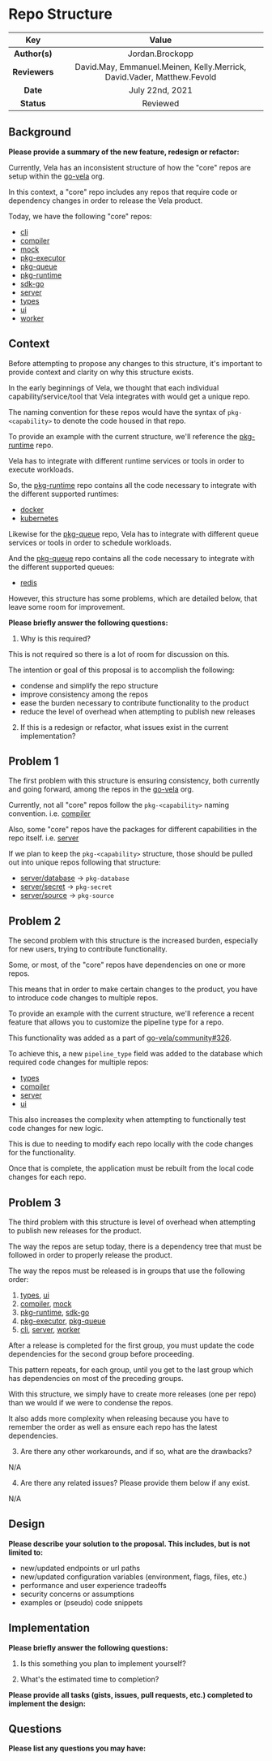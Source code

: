 # Repo Structure

<!--
The name of this markdown file should:

1. Short and contain no more then 30 characters

2. Contain the date of submission in MM-DD format

3. Clearly state what the proposal is being submitted for
-->

| Key           | Value                                                                  |
| :-----------: | :--------------------------------------------------------------------: |
| **Author(s)** | Jordan.Brockopp                                                        |
| **Reviewers** | David.May, Emmanuel.Meinen, Kelly.Merrick, David.Vader, Matthew.Fevold |
| **Date**      | July 22nd, 2021                                                        |
| **Status**    | Reviewed                                                               |

<!--
If you're already working with someone, please add them to the proper author/reviewer category.

If not, please leave the reviewer category empty and someone from the Vela team will assign it to themself.

Here is a brief explanation of the different proposal statuses:

1. Reviewed: The proposal is currently under review or has been reviewed.

2. Accepted: The proposal has been accepted and is ready for implementation.

3. In Progress: An accepted proposal is being implemented by actual work.

NOTE: The design is subject to change during this phase.

4. Cancelled: While or before implementation the proposal was cancelled.

NOTE: This can happen for a multitude of reasons.

5. Complete: This feature/change is implemented.
-->

## Background

<!--
This section is intended to describe the new feature, redesign or refactor.
-->

**Please provide a summary of the new feature, redesign or refactor:**

<!--
Provide your description here.
-->

Currently, Vela has an inconsistent structure of how the "core" repos are setup within the [go-vela](https://github.com/go-vela) org.

In this context, a "core" repo includes any repos that require code or dependency changes in order to release the Vela product.

Today, we have the following "core" repos:

* [cli](https://github.com/go-vela/cli)
* [compiler](https://github.com/go-vela/compiler)
* [mock](https://github.com/go-vela/mock)
* [pkg-executor](https://github.com/go-vela/pkg-executor)
* [pkg-queue](https://github.com/go-vela/pkg-queue)
* [pkg-runtime](https://github.com/go-vela/pkg-runtime)
* [sdk-go](https://github.com/go-vela/sdk-go)
* [server](https://github.com/go-vela/server)
* [types](https://github.com/go-vela/types)
* [ui](https://github.com/go-vela/ui)
* [worker](https://github.com/go-vela/worker)

## Context

Before attempting to propose any changes to this structure, it's important to provide context and clarity on why this structure exists.

In the early beginnings of Vela, we thought that each individual capability/service/tool that Vela integrates with would get a unique repo.

The naming convention for these repos would have the syntax of `pkg-<capability>` to denote the code housed in that repo.

To provide an example with the current structure, we'll reference the [pkg-runtime](https://github.com/go-vela/pkg-runtime) repo.

Vela has to integrate with different runtime services or tools in order to execute workloads.

So, the [pkg-runtime](https://github.com/go-vela/pkg-runtime) repo contains all the code necessary to integrate with the different supported runtimes:

* [docker](https://github.com/go-vela/pkg-runtime/tree/master/runtime/docker)
* [kubernetes](https://github.com/go-vela/pkg-runtime/tree/master/runtime/kubernetes)

Likewise for the [pkg-queue](https://github.com/go-vela/pkg-queue) repo, Vela has to integrate with different queue services or tools in order to schedule workloads.

And the [pkg-queue](https://github.com/go-vela/pkg-queue) repo contains all the code necessary to integrate with the different supported queues:

* [redis](https://github.com/go-vela/pkg-queue/tree/master/queue/redis)

However, this structure has some problems, which are detailed below, that leave some room for improvement.

**Please briefly answer the following questions:**

1. Why is this required?

<!-- Answer here -->

This is not required so there is a lot of room for discussion on this.

The intention or goal of this proposal is to accomplish the following:

* condense and simplify the repo structure
* improve consistency among the repos
* ease the burden necessary to contribute functionality to the product
* reduce the level of overhead when attempting to publish new releases

2. If this is a redesign or refactor, what issues exist in the current implementation?

<!-- Answer here -->

## Problem 1

The first problem with this structure is ensuring consistency, both currently and going forward, among the repos in the [go-vela](https://github.com/go-vela) org.

Currently, not all "core" repos follow the `pkg-<capability>` naming convention. i.e. [compiler](https://github.com/go-vela/compiler)

Also, some "core" repos have the packages for different capabilities in the repo itself. i.e. [server](https://github.com/go-vela/server)

If we plan to keep the `pkg-<capability>` structure, those should be pulled out into unique repos following that structure:

* [server/database](https://github.com/go-vela/server/tree/master/database) -> `pkg-database`
* [server/secret](https://github.com/go-vela/server/tree/master/secret) -> `pkg-secret`
* [server/source](https://github.com/go-vela/server/tree/master/source) -> `pkg-source`

## Problem 2

The second problem with this structure is the increased burden, especially for new users, trying to contribute functionality.

Some, or most, of the "core" repos have dependencies on one or more repos.

This means that in order to make certain changes to the product, you have to introduce code changes to multiple repos.

To provide an example with the current structure, we'll reference a recent feature that allows you to customize the pipeline type for a repo.

This functionality was added as a part of [go-vela/community#326](https://github.com/go-vela/community/issues/326).

To achieve this, a new `pipeline_type` field was added to the database which required code changes for multiple repos:

* [types](https://github.com/go-vela/types/pull/188)
* [compiler](https://github.com/go-vela/compiler/pull/199)
* [server](https://github.com/go-vela/server/pull/444)
* [ui](https://github.com/go-vela/ui/pull/421)

This also increases the complexity when attempting to functionally test code changes for new logic.

This is due to needing to modify each repo locally with the code changes for the functionality.

Once that is complete, the application must be rebuilt from the local code changes for each repo.

## Problem 3

The third problem with this structure is level of overhead when attempting to publish new releases for the product.

The way the repos are setup today, there is a dependency tree that must be followed in order to properly release the product.

The way the repos must be released is in groups that use the following order:

1. [types](https://github.com/go-vela/types), [ui](https://github.com/go-vela/ui)
2. [compiler](https://github.com/go-vela/compiler), [mock](https://github.com/go-vela/mock)
3. [pkg-runtime](https://github.com/go-vela/pkg-runtime), [sdk-go](https://github.com/go-vela/sdk-go)
4. [pkg-executor](https://github.com/go-vela/pkg-executor), [pkg-queue](https://github.com/go-vela/pkg-queue)
5. [cli](https://github.com/go-vela/cli), [server](https://github.com/go-vela/server), [worker](https://github.com/go-vela/worker)

After a release is completed for the first group, you must update the code dependencies for the second group before proceeding.

This pattern repeats, for each group, until you get to the last group which has dependencies on most of the preceding groups.

With this structure, we simply have to create more releases (one per repo) than we would if we were to condense the repos.

It also adds more complexity when releasing because you have to remember the order as well as ensure each repo has the latest dependencies.

3. Are there any other workarounds, and if so, what are the drawbacks?

<!-- Answer here -->

N/A

4. Are there any related issues? Please provide them below if any exist.

<!-- Answer here -->

N/A

## Design

<!--
This section is intended to explain the solution design for the proposal.

NOTE: If there are no current plans for a solution, please leave this section blank.
-->

**Please describe your solution to the proposal. This includes, but is not limited to:**

* new/updated endpoints or url paths
* new/updated configuration variables (environment, flags, files, etc.)
* performance and user experience tradeoffs
* security concerns or assumptions
* examples or (pseudo) code snippets

<!-- Answer here -->

## Implementation

<!--
This section is intended to explain how the solution will be implemented for the proposal.

NOTE: If there are no current plans for implementation, please leave this section blank.
-->

**Please briefly answer the following questions:**

1. Is this something you plan to implement yourself?

<!-- Answer here -->

2. What's the estimated time to completion?

<!-- Answer here -->

**Please provide all tasks (gists, issues, pull requests, etc.) completed to implement the design:**

<!-- Answer here -->

## Questions

**Please list any questions you may have:**

<!-- Answer here -->
